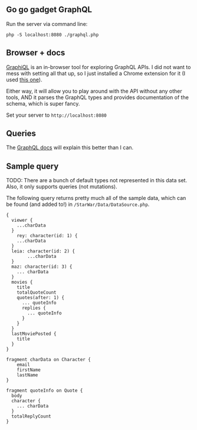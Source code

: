 ## Go go gadget GraphQL
Run the server via command line: 
```
php -S localhost:8080 ./graphql.php
```

## Browser + docs
[GraphiQL](https://github.com/graphql/graphiql) is an in-browser tool for exploring GraphQL APIs. I did not want to mess with setting all that up, so I just installed a Chrome extension for it (I used [this one](https://chrome.google.com/webstore/detail/graphiql-feen/mcbfdonlkfpbfdpimkjilhdneikhfklp?hl=en-US)).

Either way, it will allow you to play around with the API without any other tools, AND it parses the GraphQL types and provides documentation of the schema, which is super fancy.

Set your server to `http://localhost:8080` 

## Queries

The [GraphQL docs](http://graphql.org/learn/queries/) will explain this better than I can. 
 
## Sample query 
TODO: There are a bunch of default types not represented in this data set. Also, it only supports queries (not mutations).

The following query returns pretty much all of the sample data, which can be found (and added to!) in `/StarWar/Data/DataSource.php`.

```
{
  viewer {
    ...charData
  }
	rey: character(id: 1) {
    ...charData
  }
  leia: character(id: 2) {
		...charData
  }
  maz: character(id: 3) {
    ... charData
  }
  movies {
    title
    totalQuoteCount
    quotes(after: 1) {
      ... quoteInfo
      replies {
        ... quoteInfo
      }
    }
  }
  lastMoviePosted {
    title
  }
}

fragment charData on Character {
    email
    firstName
    lastName
}

fragment quoteInfo on Quote {
  body
  character {
    ... charData    
  }
  totalReplyCount
}
```
